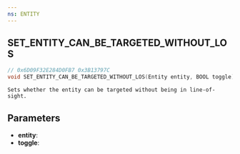 ```yaml
---
ns: ENTITY
---
```

## SET_ENTITY_CAN_BE_TARGETED_WITHOUT_LOS

```c
// 0x6D09F32E284D0FB7 0x3B13797C
void SET_ENTITY_CAN_BE_TARGETED_WITHOUT_LOS(Entity entity, BOOL toggle);
```

```
Sets whether the entity can be targeted without being in line-of-sight.
```

## Parameters
* **entity**:
* **toggle**:

